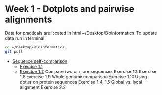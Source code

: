 # Week 1 - Dotplots and pairwise alignments

Data for practicals are located in html ~/Desktop/Bioinformatics. To update data run in terminal:

```bash
cd ~/Desktop/Bioinformatics
git pull
```

 
- [Sequence self-comparison](./sequence_alignment.md/#dotplots)
  - [Exercise 1.1](./sequence_alignment.md/#exercise-11---simple-self-comparison-using-dotplot)
  - [Exercice 1.2](#exercise-12---identification-of-repetitive-motifs-using-dotplot)
Compare two or more sequences
Exercise 1.3
Exercise 1.8
Exercise 1.9
Whole genome comparison
Exercise 1.10
Using dotter on protein sequences
Exercise 1.4, 1.5
Global vs. local alignment
Exercise 2.2